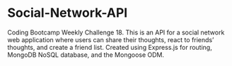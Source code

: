 # Social-Network-API
Coding Bootcamp Weekly Challenge 18. This is an API for a social network web application where users can share their thoughts, react to friends’ thoughts, and create a friend list. Created using Express.js for routing, MongoDB NoSQL database, and the Mongoose ODM.
